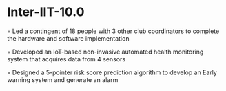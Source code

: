 # Inter-IIT-10.0

◦ Led a contingent of 18 people with 3 other club coordinators to complete the hardware and software implementation

◦ Developed an IoT-based non-invasive automated health monitoring system that acquires data from 4 sensors

◦ Designed a 5-pointer risk score prediction algorithm to develop an Early warning system and generate an alarm
